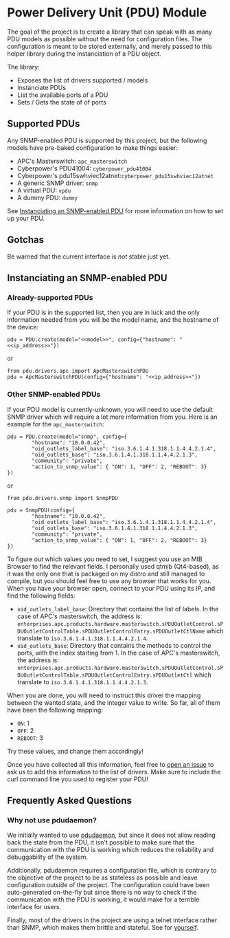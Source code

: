 # Power Delivery Unit (PDU) Module

The goal of the project is to create a library that can speak with as many PDU
models as possible without the need for configuration files. The configuration
is meant to be stored externally, and merely passed to this helper library
during the instanciation of a PDU object.

The library:

 * Exposes the list of drivers supported / models
 * Instanciate PDUs
 * List the available ports of a PDU
 * Sets / Gets the state of of ports

## Supported PDUs

Any SNMP-enabled PDU is supported by this project, but the following models have
pre-baked configuration to make things easier:

 * APC's Masterswitch: `apc_masterswitch`
 * Cyberpower's PDU41004: `cyberpower_pdu41004`
 * Cyberpower's pdu15swhviec12atnet:`cyberpower_pdu15swhviec12atnet`
 * A generic SNMP driver: `snmp`
 * A virtual PDU: `vpdu`
 * A dummy PDU: `dummy`

See [Instanciating an SNMP-enabled PDU](#instanciating-an-snmp-enabled-pdu) for more
information on how to set up your PDU.

## Gotchas

Be warned that the current interface is *not* stable just yet.

## Instanciating an SNMP-enabled PDU

### Already-supported PDUs

If your PDU is in the supported list, then you are in luck and the only
information needed from you will be the model name, and the hostname of the
device:

    pdu = PDU.create(model="<<model>>", config={"hostname": "<<ip_address>>"})

or

    from pdu.drivers.apc import ApcMasterswitchPDU
    pdu = ApcMasterswitchPDU(config={"hostname": "<<ip_address>>"})

### Other SNMP-enabled PDUs

If your PDU model is currently-unknown, you will need to use the default SNMP
driver which will require a lot more information from you. Here is an example
for the `apc_masterswitch`:

    pdu = PDU.create(model="snmp", config={
            "hostname": "10.0.0.42",
            "oid_outlets_label_base": "iso.3.6.1.4.1.318.1.1.4.4.2.1.4",
            "oid_outlets_base": "iso.3.6.1.4.1.318.1.1.4.4.2.1.3",
            "community": "private",
            "action_to_snmp_value": { "ON": 1, "OFF": 2, "REBOOT": 3}
    })

or

    from pdu.drivers.snmp import SnmpPDU

    pdu = SnmpPDU(config={
            "hostname": "10.0.0.42",
            "oid_outlets_label_base": "iso.3.6.1.4.1.318.1.1.4.4.2.1.4",
            "oid_outlets_base": "iso.3.6.1.4.1.318.1.1.4.4.2.1.3",
            "community": "private",
            "action_to_snmp_value": { "ON": 1, "OFF": 2, "REBOOT": 3}
    })

To figure out which values you need to set, I suggest you use an MIB Browser to
find the relevant fields. I personally used qtmib (Qt4-based), as it was the
only one that is packaged on my distro and still managed to compile, but you
should feel free to use any browser that works for you. When you have your
browser open, connect to your PDU using its IP, and find the following fields:

 * `oid_outlets_label_base`: Directory that contains the list of labels.
   In the case of APC's masterswitch, the address is: `enterprises.apc.products.hardware.masterswitch.sPDUOutletControl.sPDUOutletControlTable.sPDUOutletControlEntry.sPDUOutletCtlName`
   which translate to `iso.3.6.1.4.1.318.1.1.4.4.2.1.4`.
 * `oid_outlets_base`: Directory that contains the methods to control the ports, with the index starting from 1.
   In the case of APC's masterswitch, the address is: `enterprises.apc.products.hardware.masterswitch.sPDUOutletControl.sPDUOutletControlTable.sPDUOutletControlEntry.sPDUOutletCtl`
   which translate to `iso.3.6.1.4.1.318.1.1.4.4.2.1.3`.

When you are done, you will need to instruct this driver the mapping between
the wanted state, and the integer value to write. So far, all of them have been
the following mapping:

 * `ON`: 1
 * `OFF`: 2
 * `REBOOT`: 3

Try these values, and change them accordingly!

Once you have collected all this information, feel free to
[open an issue](https://gitlab.freedesktop.org/mupuf/valve-infra/-/issues/new)
to ask us to add this information to the list of drivers. Make sure to include
the curl command line you used to register your PDU!

## Frequently Asked Questions

### Why not use pdudaemon?

We initially wanted to use [pdudaemon](https://github.com/pdudaemon/pdudaemon),
but since it does not allow reading back the state from the PDU, it isn't
possible to make sure that the communication with the PDU is working which
reduces the reliability and debuggability of the system.

Additionally, pdudaemon requires a configuration file, which is contrary to the
objective of the project to be as stateless as possible and leave configuration
outside of the project. The configuration could have been auto-generated
on-the-fly but since there is no way to check if the communication with the PDU
is working, it would make for a terrible interface for users.

Finally, most of the drivers in the project are using a telnet interface rather
than SNMP, which makes them brittle and stateful. See for
[yourself](https://github.com/pdudaemon/pdudaemon/blob/master/pdudaemon/drivers/apc7952.py#L65).
